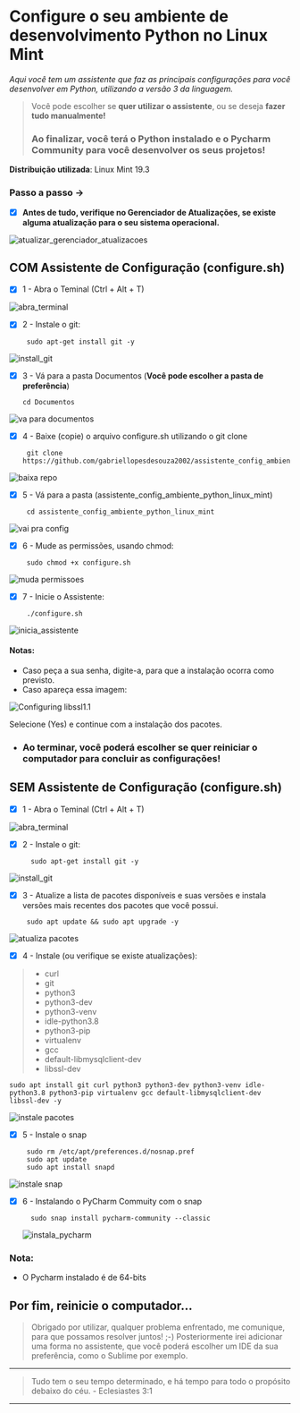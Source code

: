 # Configure o seu ambiente de desenvolvimento Python no Linux Mint

*Aqui você tem um assistente que faz as principais configurações para você desenvolver em Python, utilizando a versão 3 da linguagem.*

> Você pode escolher se **quer utilizar o assistente**, ou se deseja **fazer tudo manualmente!**
> 
> ### Ao finalizar, você terá o Python instalado e o Pycharm Community para você desenvolver os seus projetos!

  
**Distribuição utilizada**: Linux Mint 19.3
  
### Passo a passo ->

 - [x] **Antes de tudo, verifique no Gerenciador de Atualizações, se existe alguma atualização para o seu sistema operacional.**

![atualizar_gerenciador_atualizacoes](https://user-images.githubusercontent.com/65515076/147395913-217d58df-4b87-44fc-b766-08e3f91136ae.gif)

 ## COM Assistente de Configuração (configure.sh)

 - [x] 1 -  Abra o Teminal (Ctrl + Alt + T)

![abra_terminal](https://user-images.githubusercontent.com/65515076/147396013-d18a608d-c598-448a-bc32-236cb5370b35.gif)

 - [x] 2 - Instale o git:

	    sudo apt-get install git -y

![install_git](https://user-images.githubusercontent.com/65515076/147396032-52d0f29a-99a0-46b0-9f91-f0395f54c359.gif)
 - [x] 3 - Vá para a pasta Documentos (**Você pode escolher a pasta de
       preferência**)

       cd Documentos

![va para documentos](https://user-images.githubusercontent.com/65515076/147396055-176f864b-b2b1-4d45-9d56-eb2f64f28071.gif)
 - [x] 4 - Baixe (copie) o arquivo configure.sh utilizando o git clone

		git clone https://github.com/gabriellopesdesouza2002/assistente_config_ambiente_python_linux_mint.git
![baixa repo](https://user-images.githubusercontent.com/65515076/147396077-0d66c7c3-f4bb-4066-9a4f-c43ed47c11f0.gif)
 - [x] 5 - Vá para a pasta
       (assistente_config_ambiente_python_linux_mint)
       
		cd assistente_config_ambiente_python_linux_mint
		
![vai pra config](https://user-images.githubusercontent.com/65515076/147396086-4d432d51-126c-4b84-9afc-5f24f68b3864.gif)
 - [x] 6 - Mude as permissões, usando chmod:

		sudo chmod +x configure.sh
![muda permissoes](https://user-images.githubusercontent.com/65515076/147396103-65df8206-6371-4fa5-a9cc-293b9487e9cd.gif)
 - [x] 7 - Inicie o Assistente:

		./configure.sh

![inicia_assistente](https://user-images.githubusercontent.com/65515076/147419739-3fef4525-7444-41d6-8aee-2a35642d7ffe.gif)


#### Notas:

 - Caso peça a sua senha, digite-a, para que a instalação ocorra como previsto.
 - Caso apareça essa imagem: 

![Configuring libssl1.1](https://user-images.githubusercontent.com/65515076/147388287-2ea756d5-f962-453e-8ea8-210d61e09e3c.jpeg)

Selecione (Yes) e continue com a instalação dos pacotes.

 - ### Ao terminar, você poderá escolher se quer reiniciar o computador para concluir as configurações!

## SEM Assistente de Configuração (configure.sh)
 - [x] 1 -  Abra o Teminal (Ctrl + Alt + T)

![abra_terminal](https://user-images.githubusercontent.com/65515076/147396013-d18a608d-c598-448a-bc32-236cb5370b35.gif)


- [x] 2 - Instale o git:

		sudo apt-get install git -y

![install_git](https://user-images.githubusercontent.com/65515076/147396032-52d0f29a-99a0-46b0-9f91-f0395f54c359.gif)

 - [x] 3 - Atualize a lista de pacotes disponíveis e suas versões e
       instala versões mais recentes dos pacotes que você possui.

		sudo apt update && sudo apt upgrade -y
![atualiza pacotes](https://user-images.githubusercontent.com/65515076/147419698-a1743a06-6fc6-4202-bcc7-04fe55cfa5ac.gif)

 - [x] 4 - Instale (ou verifique se existe atualizações):

> * curl
> * git
> * python3
> * python3-dev
> * python3-venv
> * idle-python3.8
> * python3-pip
> * virtualenv
> * gcc
> * default-libmysqlclient-dev
> * libssl-dev


	sudo apt install git curl python3 python3-dev python3-venv idle-python3.8 python3-pip virtualenv gcc default-libmysqlclient-dev libssl-dev -y
![instale pacotes](https://user-images.githubusercontent.com/65515076/147420305-c0d4f917-3b18-4fb9-a02e-f238757771f4.gif)


 - [x] 5 - Instale o snap
 
		sudo rm /etc/apt/preferences.d/nosnap.pref
		sudo apt update
		sudo apt install snapd

![instale snap](https://user-images.githubusercontent.com/65515076/147420368-a1df160d-0664-4ec9-9e77-337b99527bd7.gif)


- [x] 6 - Instalando o PyCharm Commuity com o snap

		sudo snap install pycharm-community --classic
	
	![instala_pycharm](https://user-images.githubusercontent.com/65515076/147420437-a9c9b745-259e-4a06-98df-af2e2ed8af87.gif)

### Nota:
* O Pycharm instalado é de 64-bits

## Por fim, reinicie o computador...

> Obrigado por utilizar, qualquer problema enfrentado, me comunique, para que possamos resolver juntos! ;-)
> Posteriormente irei adicionar uma forma no assistente, que você poderá escolher um IDE da sua preferência, como o Sublime por exemplo.



***

> Tudo tem o seu tempo determinado, e há tempo para todo o propósito debaixo do céu. - Eclesiastes 3:1

***

